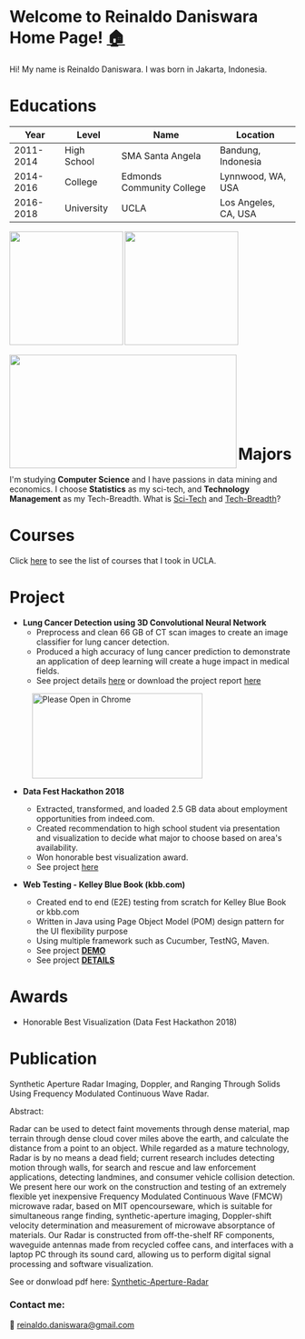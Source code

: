 




# Welcome to Reinaldo Daniswara Home Page! [:house:](README.md)

Hi! My name is Reinaldo Daniswara. I was born in Jakarta, Indonesia. 
# Educations

|Year|Level |Name  | Location| 
|---|---|---|---|
|2011-2014  | High School |SMA Santa Angela  |Bandung, Indonesia | 
|2014-2016  | College |Edmonds Community College  |Lynnwood, WA, USA | 
|2016-2018  | University |UCLA  |Los Angeles, CA, USA | 

<a href = "http://www.santa-angela.sch.id/">
<img align="left" width="200" height="200" src="https://drive.google.com/uc?id=1kAg5LZK63XLgOvrnIBGsfApPsglftL9i">
</a>
<a href = "http://www.edcc.edu/">
<img align="center" width="200" height="200" src="https://drive.google.com/uc?id=1WKIiX8MHFMEJi9FbnqVHPVLhxwqfdrGp">
</a>
<br />
<br />
<a href = "http://www.ucla.edu/">
<img align="left" width="400" height="200" src="https://drive.google.com/uc?id=13decU_K7ZRikIE74gwLGhmeE3sD0ljGq">
</a>
<br />
<br />
<br />
<br />
<br />
<br />
<br />

# Majors

I'm studying **Computer Science** and I have passions in data mining and economics. 
I choose **Statistics** as my sci-tech, and **Technology Management** as my Tech-Breadth. What is [Sci-Tech](http://www.seasoasa.ucla.edu/wp-content/uploads/seasoasa/CS-Sci-Tech-List-current.pdf) and [Tech-Breadth](http://www.seasoasa.ucla.edu/wp-content/uploads/seasoasa/TBA.pdf)?


# Courses
Click [here](courses.md) to see the list of courses that I took in UCLA. 

# Project
- **Lung Cancer Detection using 3D Convolutional Neural Network**
	 -   Preprocess and clean 66 GB of CT scan images to create an image classifier for lung cancer detection.  
    -   Produced a high accuracy of lung cancer prediction to demonstrate an application of deep learning will create a huge impact in medical fields.
    - See project details [here](http://reinaldodaniswara.com/medicalimaging.html) or download the project report [here](https://github.com/rdans/cs168/raw/master/final_project.pdf) 
    
<figure>
<img align="center" width="300" height="150" src="https://drive.google.com/uc?id=1cATIJd3srO1SsnjbcSsSNkhNaOlEOrYl" alt="Please Open in Chrome">
</figure>

- **Data Fest Hackathon 2018**	 
	 - Extracted, transformed, and loaded 2.5 GB data about employment opportunities from indeed.com.  
	 - Created recommendation to high school student via presentation and visualization to decide what major to choose based on area's availability.
	 - Won honorable best visualization award.
	 - See project [here](https://github.com/rdans/Data-Fest-2018/raw/master/DataFest-2018.pdf)

- **Web Testing - Kelley Blue Book (kbb.com)**	 
	 - Created end to end (E2E) testing from scratch for Kelley Blue Book or kbb.com
	 - Written in Java using Page Object Model (POM) design pattern for the UI flexibility purpose
	 -  Using multiple framework such as Cucumber, TestNG, Maven.
	 -  See project [**DEMO**](https://www.youtube.com/watch?v=qYCp0PRo2k8&t=1s)
	 - See project [**DETAILS**](kbb.md)


# Awards
 - Honorable Best Visualization (Data Fest Hackathon 2018)
	 

# Publication
Synthetic Aperture Radar Imaging, Doppler, and Ranging Through Solids Using Frequency Modulated Continuous Wave Radar.
 <p>  
Abstract:
  
Radar can be used to detect faint movements through dense material, map terrain through dense cloud cover miles above the earth, and calculate the distance from a point to an object. While regarded as a mature technology, Radar is by no means a dead field; current research includes detecting motion through walls, for search and rescue and law enforcement applications, detecting landmines, and consumer vehicle collision detection. We present here our work on the construction and testing of an extremely flexible yet inexpensive Frequency Modulated Continuous Wave (FMCW) microwave radar, based on MIT opencourseware, which is suitable for simultaneous range finding, synthetic-aperture imaging, Doppler-shift velocity determination and measurement of microwave absorptance of materials. Our Radar is constructed from off-the-shelf RF components, waveguide antennas made from recycled coffee cans, and interfaces with a laptop PC through its sound card, allowing us to perform digital signal processing and software visualization. </p>
See or donwload pdf here: [Synthetic-Aperture-Radar](https://github.com/rdans/rdans.github.io/blob/master/Synthetic-Aperture-Radar-Imaging-Doppler-and-Ranging-Through-Solids-Using-Frequency-Modulated-Continuous-Wave-Radar.pdf)



### Contact me:
:email:
[reinaldo.daniswara@gmail.com](mailto:reinaldo.daniswara@gmail.com)
